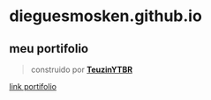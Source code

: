# dieguesmosken.github.io
## meu portifolio

> construido por **[TeuzinYTBR](https://t.me/TeuzinYTBR)**

[link portifolio](https://dieguesmosken.github.io/)


